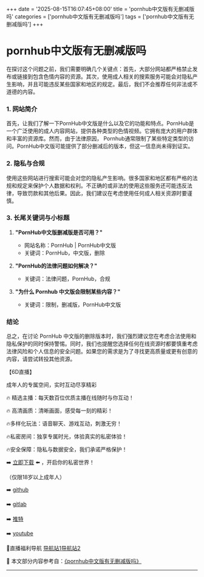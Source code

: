 +++
date = '2025-08-15T16:07:45+08:00'
title = 'pornhub中文版有无删减版吗'
categories = ['pornhub中文版有无删减版吗']
tags = ['pornhub中文版有无删减版吗']
+++

# pornhub中文版有无删减版吗

在探讨这个问题之前，我们需要明确几个关键点：首先，大部分网站都严格禁止发布或链接到包含色情内容的资源。其次，使用成人相关的搜索服务可能会对隐私产生影响，并且可能违反某些国家和地区的规定。最后，我们不会推荐任何非法或不道德的内容。

### 1. 网站简介
首先，让我们了解一下PornHub中文版是什么以及它的功能和特点。PornHub是一个广泛使用的成人内容网站，提供各种类型的色情视频。它拥有庞大的用户群体和丰富的资源库。然而，由于法律原因， Pornhub通常限制了某些特定类型的访问。PornHub中文版可能提供了部分删减后的版本，但这一信息尚未得到证实。

### 2. 隐私与合规
使用这些网站进行搜索可能会对您的隐私产生影响。很多国家和地区都有严格的法规和规定来保护个人数据和权利。不正确的或非法的使用这些服务还可能违反法律，导致罚款和其他后果。因此，我们建议在考虑使用任何成人相关资源时要谨慎。

### 3. 长尾关键词与小标题
1. **"PornHub中文版删减版是否可用？"**
   - 网站名称：PornHub | PornHub中文版
   - 关键词：PornHub，中文版，删除

2. **"PornHub的法律问题如何解决？"**
   - 关键词：法律问题，PornHub，合规

3. **"为什么 Pornhub 中文版会限制某些内容？"**
   - 关键词：限制，删减版，PornHub中文版

### 结论
总之，在讨论 PornHub 中文版的删除版本时，我们强烈建议您在考虑合法使用和隐私保护的同时保持警惕。同时，我们也提醒您选择任何在线资源时都要慎重考虑法律风险和个人信息的安全问题。如果您的需求是为了寻找更高质量或更有创意的内容，请尝试转投其他资源。

【6D直播】

 成年人的专属空间，实时互动尽享精彩

🔥 精选主播：每天数百位优质主播在线随时与你互动！

🔥 高清画质：清晰画面，感受每一刻的精彩！

🔥多样化玩法：语音聊天、游戏互动，刺激无穷！

🔥私密房间：独享专属时光，体验真实的私密体验！

🔥安全保障：隐私与数据安全，我们承诺严格保护！

➡️ [立即下载](https://down123.s3.ap-east-1.amazonaws.com/down/down.html?channelCode=blog) ⬅️ ，开启你的私密世界！

 （仅限18岁以上成年人）

➡️ [github](https://aldult-live.github.io/)

➡️ [gitlab](https://seo-09598d.gitlab.io/)

➡️ [推特](https://x.com/wegame33)

➡️ [youtube](https://www.youtube.com/@6Dlive)

🔞直播福利导航   [导航站1](https://webstack-86085a.gitlab.io/)[导航站2](https://onlygit123-2.github.io/)

📘 本文部分内容参考自：[《pornhub中文版有无删减版吗》](https://webstack-hugo-12.pages.dev/)

---
